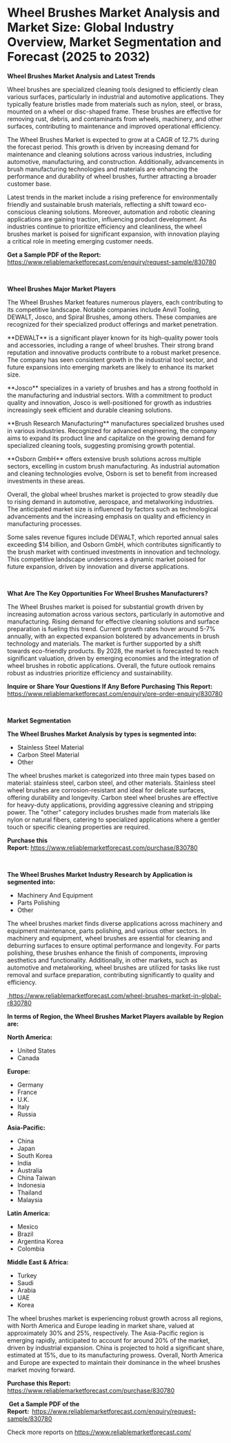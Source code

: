 <p><h1>Wheel Brushes Market Analysis and Market Size: Global Industry Overview, Market Segmentation and Forecast (2025 to 2032)</h1></p><p><strong>Wheel Brushes Market Analysis and Latest Trends</strong></p>
<p><p>Wheel brushes are specialized cleaning tools designed to efficiently clean various surfaces, particularly in industrial and automotive applications. They typically feature bristles made from materials such as nylon, steel, or brass, mounted on a wheel or disc-shaped frame. These brushes are effective for removing rust, debris, and contaminants from wheels, machinery, and other surfaces, contributing to maintenance and improved operational efficiency.</p><p>The Wheel Brushes Market is expected to grow at a CAGR of 12.7% during the forecast period. This growth is driven by increasing demand for maintenance and cleaning solutions across various industries, including automotive, manufacturing, and construction. Additionally, advancements in brush manufacturing technologies and materials are enhancing the performance and durability of wheel brushes, further attracting a broader customer base.</p><p>Latest trends in the market include a rising preference for environmentally friendly and sustainable brush materials, reflecting a shift toward eco-conscious cleaning solutions. Moreover, automation and robotic cleaning applications are gaining traction, influencing product development. As industries continue to prioritize efficiency and cleanliness, the wheel brushes market is poised for significant expansion, with innovation playing a critical role in meeting emerging customer needs.</p></p>
<p><strong>Get a Sample PDF of the Report:&nbsp;</strong> <a href="https://www.reliablemarketforecast.com/enquiry/request-sample/830780?utm_campaign=2145&utm_medium=2&utm_source=Github&utm_content=ia&utm_term=18022025&utm_id=wheel-brushes">https://www.reliablemarketforecast.com/enquiry/request-sample/830780</a></p>
<p>&nbsp;</p>
<p><strong>Wheel Brushes Major Market Players</strong></p>
<p><p>The Wheel Brushes Market features numerous players, each contributing to its competitive landscape. Notable companies include Anvil Tooling, DEWALT, Josco, and Spiral Brushes, among others. These companies are recognized for their specialized product offerings and market penetration.</p><p>**DEWALT** is a significant player known for its high-quality power tools and accessories, including a range of wheel brushes. Their strong brand reputation and innovative products contribute to a robust market presence. The company has seen consistent growth in the industrial tool sector, and future expansions into emerging markets are likely to enhance its market size.</p><p>**Josco** specializes in a variety of brushes and has a strong foothold in the manufacturing and industrial sectors. With a commitment to product quality and innovation, Josco is well-positioned for growth as industries increasingly seek efficient and durable cleaning solutions.</p><p>**Brush Research Manufacturing** manufactures specialized brushes used in various industries. Recognized for advanced engineering, the company aims to expand its product line and capitalize on the growing demand for specialized cleaning tools, suggesting promising growth potential.</p><p>**Osborn GmbH** offers extensive brush solutions across multiple sectors, excelling in custom brush manufacturing. As industrial automation and cleaning technologies evolve, Osborn is set to benefit from increased investments in these areas.</p><p>Overall, the global wheel brushes market is projected to grow steadily due to rising demand in automotive, aerospace, and metalworking industries. The anticipated market size is influenced by factors such as technological advancements and the increasing emphasis on quality and efficiency in manufacturing processes.</p><p>Some sales revenue figures include DEWALT, which reported annual sales exceeding $14 billion, and Osborn GmbH, which contributes significantly to the brush market with continued investments in innovation and technology. This competitive landscape underscores a dynamic market poised for future expansion, driven by innovation and diverse applications.</p></p>
<p>&nbsp;</p>
<p><strong>What Are The Key Opportunities For Wheel Brushes Manufacturers?</strong></p>
<p><p>The Wheel Brushes market is poised for substantial growth driven by increasing automation across various sectors, particularly in automotive and manufacturing. Rising demand for effective cleaning solutions and surface preparation is fueling this trend. Current growth rates hover around 5-7% annually, with an expected expansion bolstered by advancements in brush technology and materials. The market is further supported by a shift towards eco-friendly products. By 2028, the market is forecasted to reach significant valuation, driven by emerging economies and the integration of wheel brushes in robotic applications. Overall, the future outlook remains robust as industries prioritize efficiency and sustainability.</p></p>
<p><strong>Inquire or Share Your Questions If Any Before Purchasing This Report:</strong> <a href="https://www.reliablemarketforecast.com/enquiry/pre-order-enquiry/830780?utm_campaign=2145&utm_medium=2&utm_source=Github&utm_content=ia&utm_term=18022025&utm_id=wheel-brushes">https://www.reliablemarketforecast.com/enquiry/pre-order-enquiry/830780</a></p>
<p>&nbsp;</p>
<p><strong>Market Segmentation</strong></p>
<p><strong>The Wheel Brushes Market Analysis by types is segmented into:</strong></p>
<p><ul><li>Stainless Steel Material</li><li>Carbon Steel Material</li><li>Other</li></ul></p>
<p><p>The wheel brushes market is categorized into three main types based on material: stainless steel, carbon steel, and other materials. Stainless steel wheel brushes are corrosion-resistant and ideal for delicate surfaces, offering durability and longevity. Carbon steel wheel brushes are effective for heavy-duty applications, providing aggressive cleaning and stripping power. The "other" category includes brushes made from materials like nylon or natural fibers, catering to specialized applications where a gentler touch or specific cleaning properties are required.</p></p>
<p><strong>Purchase this Report:&nbsp;</strong><a href="https://www.reliablemarketforecast.com/purchase/830780?utm_campaign=2145&utm_medium=2&utm_source=Github&utm_content=ia&utm_term=18022025&utm_id=wheel-brushes">https://www.reliablemarketforecast.com/purchase/830780</a></p>
<p>&nbsp;</p>
<p><strong>The Wheel Brushes Market Industry Research by Application is segmented into:</strong></p>
<p><ul><li>Machinery And Equipment</li><li>Parts Polishing</li><li>Other</li></ul></p>
<p><p>The wheel brushes market finds diverse applications across machinery and equipment maintenance, parts polishing, and various other sectors. In machinery and equipment, wheel brushes are essential for cleaning and deburring surfaces to ensure optimal performance and longevity. For parts polishing, these brushes enhance the finish of components, improving aesthetics and functionality. Additionally, in other markets, such as automotive and metalworking, wheel brushes are utilized for tasks like rust removal and surface preparation, contributing significantly to quality and efficiency.</p></p>
<p><a href="https://www.reliablemarketforecast.com/wheel-brushes-market-in-global-r830780?utm_campaign=2145&utm_medium=2&utm_source=Github&utm_content=ia&utm_term=18022025&utm_id=wheel-brushes">&nbsp;https://www.reliablemarketforecast.com/wheel-brushes-market-in-global-r830780</a></p>
<p><strong>In terms of Region, the Wheel Brushes Market Players available by Region are:</strong></p>
<p>
    <p> <strong> North America: </strong>
        <ul>
            <li>United States</li>
            <li>Canada</li>
        </ul>
        </p> 
    <p> <strong> Europe: </strong>
        <ul>
            <li>Germany</li>
            <li>France</li>
            <li>U.K.</li>
            <li>Italy</li>
            <li>Russia</li>
        </ul>
        </p> 
    <p> <strong> Asia-Pacific: </strong>
        <ul>
            <li>China</li>
            <li>Japan</li>
            <li>South Korea</li>
            <li>India</li>
            <li>Australia</li>
            <li>China Taiwan</li>
            <li>Indonesia</li>
            <li>Thailand</li>
            <li>Malaysia</li>
        </ul>
        </p> 
    <p> <strong> Latin America: </strong>
        <ul>
            <li>Mexico</li>
            <li>Brazil</li>
            <li>Argentina Korea</li>
            <li>Colombia</li>
        </ul>
        </p> 
    <p> <strong> Middle East & Africa: </strong>
        <ul>
            <li>Turkey</li>
            <li>Saudi</li>
            <li>Arabia</li>
            <li>UAE</li>
            <li>Korea</li>
        </ul>
    </p>
    </p>
<p><p>The wheel brushes market is experiencing robust growth across all regions, with North America and Europe leading in market share, valued at approximately 30% and 25%, respectively. The Asia-Pacific region is emerging rapidly, anticipated to account for around 20% of the market, driven by industrial expansion. China is projected to hold a significant share, estimated at 15%, due to its manufacturing prowess. Overall, North America and Europe are expected to maintain their dominance in the wheel brushes market moving forward.</p></p>
<p><strong>Purchase this Report: </strong><a href="https://www.reliablemarketforecast.com/purchase/830780?utm_campaign=2145&utm_medium=2&utm_source=Github&utm_content=ia&utm_term=18022025&utm_id=wheel-brushes">https://www.reliablemarketforecast.com/purchase/830780</a></p>
<p>&nbsp;<strong>Get a Sample PDF of the Report:&nbsp;&nbsp;</strong><a href="https://www.reliablemarketforecast.com/enquiry/request-sample/830780?utm_campaign=2145&utm_medium=2&utm_source=Github&utm_content=ia&utm_term=18022025&utm_id=wheel-brushes">https://www.reliablemarketforecast.com/enquiry/request-sample/830780</a></p>
<p><strong></strong></p>
<p>Check more reports on <a href="https://www.reliablemarketforecast.com/?utm_campaign=2145&utm_medium=2&utm_source=Github&utm_content=ia&utm_term=18022025&utm_id=wheel-brushes">https://www.reliablemarketforecast.com/</a></p>